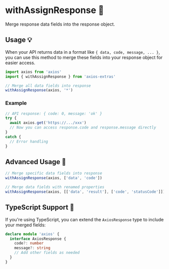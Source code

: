 # withAssignResponse 🔄

Merge response data fields into the response object.

## Usage 💡

When your API returns data in a format like `{ data, code, message, ... }`, you can use this method to merge these fields into your response object for easier access.

```typescript
import axios from 'axios'
import { withAssignResponse } from 'axios-extras'

// Merge all data fields into response
withAssignResponse(axios, '*')
```

### Example

```typescript
// API response: { code: 0, message: 'ok' }
try {
  await axios.get('https://.../xxx')
  // Now you can access response.code and response.message directly
}
catch {
  // Error handling
}
```

## Advanced Usage 🚀

```typescript
// Merge specific data fields into response
withAssignResponse(axios, ['data', 'code'])

// Merge data fields with renamed properties
withAssignResponse(axios, [['data', 'result'], ['code', 'statusCode']])
```

## TypeScript Support 📘

If you're using TypeScript, you can extend the `AxiosResponse` type to include your merged fields:

```typescript
declare module 'axios' {
  interface AxiosResponse {
    code?: number
    message?: string
    // Add other fields as needed
  }
}
